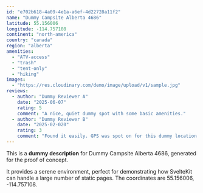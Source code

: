 ```yaml
---
id: "e702b618-4a09-4e1a-a6ef-4d22728a11f2"
name: "Dummy Campsite Alberta 4686"
latitude: 55.156006
longitude: -114.757108
continent: "north-america"
country: "canada"
region: "alberta"
amenities:
  - "ATV-access"
  - "trash"
  - "tent-only"
  - "hiking"
images:
  - "https://res.cloudinary.com/demo/image/upload/v1/sample.jpg"
reviews:
  - author: "Dummy Reviewer A"
    date: "2025-06-07"
    rating: 5
    comment: "A nice, quiet dummy spot with some basic amenities."
  - author: "Dummy Reviewer B"
    date: "2025-02-020"
    rating: 3
    comment: "Found it easily. GPS was spot on for this dummy location."
---
```


This is a **dummy description** for Dummy Campsite Alberta 4686, generated for the proof of concept.

It provides a serene environment, perfect for demonstrating how SvelteKit can handle a large number of static pages. The coordinates are 55.156006, -114.757108.
